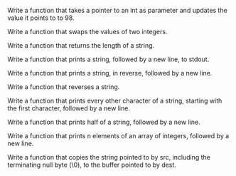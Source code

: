 Write a function that takes a pointer to an int as parameter and updates the value it points to to 98.

Write a function that swaps the values of two integers.

Write a function that returns the length of a string.

Write a function that prints a string, followed by a new line, to stdout.

Write a function that prints a string, in reverse, followed by a new line.

Write a function that reverses a string.

Write a function that prints every other character of a string, starting with the first character, followed by a new line.

Write a function that prints half of a string, followed by a new line.

Write a function that prints n elements of an array of integers, followed by a new line.

Write a function that copies the string pointed to by src, including the terminating null byte (\0), to the buffer pointed to by dest.




